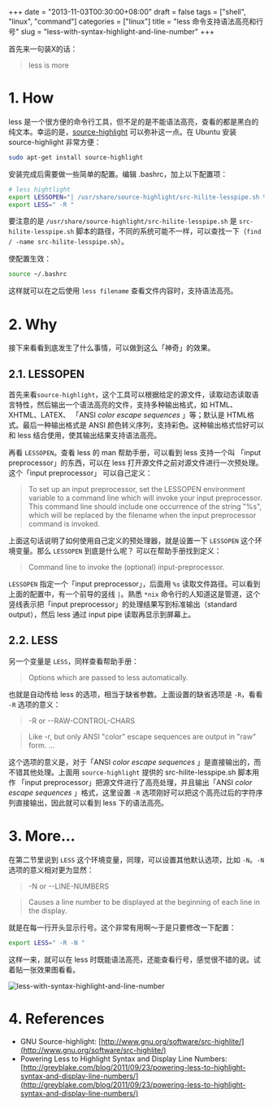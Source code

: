 +++
date = "2013-11-03T00:30:00+08:00"
draft = false
tags = ["shell", "linux", "command"]
categories = ["linux"]
title = "less 命令支持语法高亮和行号"
slug = "less-with-syntax-highlight-and-line-number"
+++

首先来一句装X的话：

> less is more

# 1. How

less 是一个很方便的命令行工具，但不足的是不能语法高亮，查看的都是黑白的纯文本。幸运的是，[source-highlight](http://www.gnu.org/software/src-highlite/) 可以弥补这一点。在 Ubuntu 安装 source-highlight 非常方便：

```bash
sudo apt-get install source-highlight
```

安装完成后需要做一些简单的配置。编辑 .bashrc，加上以下配置项：

```bash
# less hightlight
export LESSOPEN="| /usr/share/source-highlight/src-hilite-lesspipe.sh %s"
export LESS=" -R "
```

要注意的是 `/usr/share/source-highlight/src-hilite-lesspipe.sh` 是 `src-hilite-lesspipe.sh` 脚本的路径，不同的系统可能不一样，可以查找一下（`find / -name src-hilite-lesspipe.sh`）。

使配置生效：

```bash
source ~/.bashrc
```

这样就可以在之后使用 `less filename` 查看文件内容时，支持语法高亮。

# 2. Why

接下来看看到底发生了什么事情，可以做到这么「神奇」的效果。

## 2.1. LESSOPEN

首先来看`source-highlight`，这个工具可以根据给定的源文件，读取动态读取语言特性，然后输出一个语法高亮的文件，支持多种输出格式，如 HTML、XHTML、LATEX、 「ANSI _color escape sequences_ 」等；默认是 HTML格式。最后一种输出格式是 ANSI 颜色转义序列，支持彩色。这种输出格式恰好可以和 less 结合使用，使其输出结果支持语法高亮。

再看 `LESSOPEN`。查看 less 的 man 帮助手册，可以看到 less 支持一个叫 「input preprocessor」的东西，可以在 less 打开源文件之前对源文件进行一次预处理。这个「input preprocessor」 可以自己定义：

> To  set up an input preprocessor, set the LESSOPEN environment variable to a command line which will invoke your input preprocessor.  This command line should include one occurrence of the string "%s", which will be replaced by the  filename  when  the input preprocessor command is invoked.

上面这句话说明了如何使用自己定义的预处理器，就是设置一下 `LESSOPEN` 这个环境变量。那么 `LESSOPEN` 到底是什么呢？ 可以在帮助手册找到定义：

> Command line to invoke the (optional) input-preprocessor.

`LESSOPEN` 指定一个「input preprocessor」，后面用 `%s` 读取文件路径。可以看到上面的配置中，有一个前导的竖线 `|`。熟悉 `*nix` 命令行的人知道这是管道，这个竖线表示把「input preprocessor」的处理结果写到标准输出（standard output），然后 less 通过 input pipe 读取再显示到屏幕上。

## 2.2. LESS

另一个变量是 `LESS`，同样查看帮助手册：

> Options which are passed to less automatically.

也就是自动传给 less 的选项，相当于缺省参数。上面设置的缺省选项是 `-R`，看看 `-R` 选项的意义：

> -R or --RAW-CONTROL-CHARS

> Like -r, but only ANSI "color" escape sequences are output in "raw" form. ...

这个选项的意义是，对于「ANSI _color escape sequences_ 」是直接输出的，而不错其他处理。上面用 `source-highlight` 提供的 src-hilite-lesspipe.sh 脚本用作 「input preprocessor」把源文件进行了高亮处理，并且输出「ANSI _color escape sequences_ 」格式，这里设置 `-R` 选项刚好可以把这个高亮过后的字符序列直接输出，因此就可以看到 less 下的语法高亮。

# 3. More...

在第二节里说到 `LESS` 这个环境变量，同理，可以设置其他默认选项，比如 `-N`。`-N` 选项的意义相对更为显然：

> -N or --LINE-NUMBERS

> Causes a line number to be displayed at the beginning of each line in the display.

就是在每一行开头显示行号。这个非常有用啊～于是只要修改一下配置：

```bash
export LESS=" -R -N "
```

这样一来，就可以在 less 时既能语法高亮，还能查看行号，感觉很不错的说。试着贴一张效果图看看。

![less-with-syntax-highlight-and-line-number](http://ww3.sinaimg.cn/large/65df5320tw1ea3o9tmdirj20ch0alq3h.jpg)

# 4. References

- GNU Source-highlight: [http://www.gnu.org/software/src-highlite/](http://www.gnu.org/software/src-highlite/)
- Powering Less to Highlight Syntax and Display Line Numbers:  [http://greyblake.com/blog/2011/09/23/powering-less-to-highlight-syntax-and-display-line-numbers/](http://greyblake.com/blog/2011/09/23/powering-less-to-highlight-syntax-and-display-line-numbers/)

